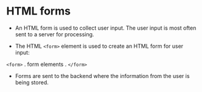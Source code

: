 # HTML forms

- An HTML form is used to collect user input. The user input is most often sent to a server for processing.

- The HTML `<form>` element is used to create an HTML form for user input:

`<form>`
.
form elements
.
`</form>`

- Forms are sent to the backend where the information from the user is being stored. 